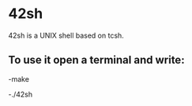 # 42sh

42sh is a UNIX shell based on tcsh.

## To use it open a terminal and write:

-make

-./42sh
